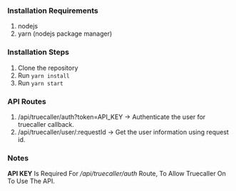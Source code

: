 ### Installation Requirements

1. nodejs
2. yarn (nodejs package manager)

### Installation Steps

1. Clone the repository
2. Run `yarn install`
3. Run `yarn start`

### API Routes

1. /api/truecaller/auth?token=API_KEY -> Authenticate the user for truecaller callback.
2. /api/truecaller/user/:requestId -> Get the user information using request id.

### Notes

**API KEY** Is Required For _/api/truecaller/auth_ Route, To Allow Truecaller On To Use The API.
